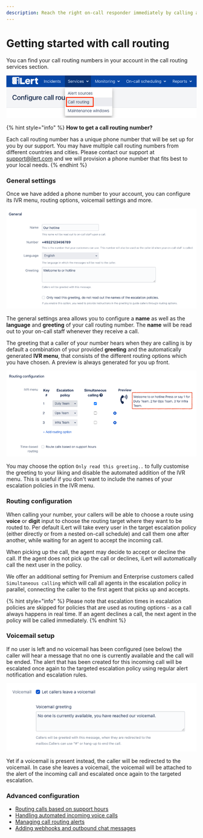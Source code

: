 ```yaml
---
description: Reach the right on-call responder immediately by calling a phone number
---
```


# Getting started with call routing

You can find your call routing numbers in your account in the call routing services section.

![](../.gitbook/assets/image%20%2818%29.png)

{% hint style="info" %}
**How to get a call routing number?**

Each call routing number has a unique phone number that will be set up for you by our support. You may have multiple call routing numbers from different countries and cities. Please contact our support at support@ilert.com and we will provision a phone number that fits best to your local needs.
{% endhint %}

### General settings

Once we have added a phone number to your account, you can configure its IVR menu, routing options, voicemail settings and more.

![](../.gitbook/assets/image%20%2815%29.png)

The general settings area allows you to configure a **name** as well as the **language** and **greeting** of your call routing number. The **name** will be read out to your on-call staff whenever they receive a call. 

The greeting that a caller of your number hears when they are calling is by default a combination of your provided **greeting** and the automatically generated **IVR menu**, that consists of the different routing options which you have chosen. A preview is always generated for you up front.

![](../.gitbook/assets/image%20%2817%29.png)

You may choose the option `Only read this greeting..` to fully customise the greeting to your liking and disable the automated addition of the IVR menu. This is useful if you don't want to include the names of your escalation policies in the IVR menu.

### Routing configuration

When calling your number, your callers will be able to choose a route using **voice** or **digit** input to choose the routing target where they want to be routed to. Per default iLert will take every user in the target escalation policy \(either directly or from a nested on-call schedule\) and call them one after another, while waiting for an agent to accept the incoming call.

When picking up the call, the agent may decide to accept or decline the call. If the agent does not pick up the call or declines, iLert will automatically call the next user in the policy.

We offer an additional setting for Premium and Enterprise customers called `Simultaneous calling` which will call all agents in the escalation policy in parallel, connecting the caller to the first agent that picks up and accepts.

{% hint style="info" %}
Please note that escalation times in escalation policies are skipped for policies that are used as routing options - as a call always happens in real time. If an agent declines a call, the next agent in the policy will be called immediately.
{% endhint %}

### Voicemail setup

If no user is left and no voicemail has been configured \(see below\) the caller will hear a message that no one is currently available and the call will be ended. The alert that has been created for this incoming call will be escalated once again to the targeted escalation policy using regular alert notification and escalation rules.

![](../.gitbook/assets/image%20%2811%29.png)

Yet if a voicemail is present instead, the caller will be redirected to the voicemail. In case she leaves a voicemail, the voicemail will be attached to the alert of the incoming call and escalated once again to the targeted escalation.

### Advanced configuration

* [Routing calls based on support hours](routing-calls-based-on-support-hours/)
* [Handling automated incoming voice calls](voicemail-only-mode.md)
* [Managing call routing alerts](managing-call-routing-incidents.md)
* [Adding webhooks and outbound chat messages](adding-webhooks-and-outbound-chat-messages.md)





